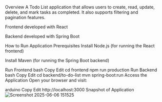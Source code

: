 Overview
A Todo List application that allows users to create, read, update, delete, and mark tasks as completed. It also supports filtering and pagination features.

Frontend developed with React

Backend developed with Spring Boot

How to Run Application
Prerequisites
Install Node.js (for running the React frontend)

Install Maven (for running the Spring Boot backend)

Run Frontend
bash
Copy
Edit
cd frontend
npm run production
Run Backend
bash
Copy
Edit
cd backend/to-do-list
mvn spring-boot:run
Access the Application
Open your browser and visit:

arduino
Copy
Edit
http://localhost:3000
Snapshot of Application
![Screenshot 2025-06-06 151525](https://github.com/user-attachments/assets/5f8c505b-ab8a-41a0-8952-ed0cde166ac4)


